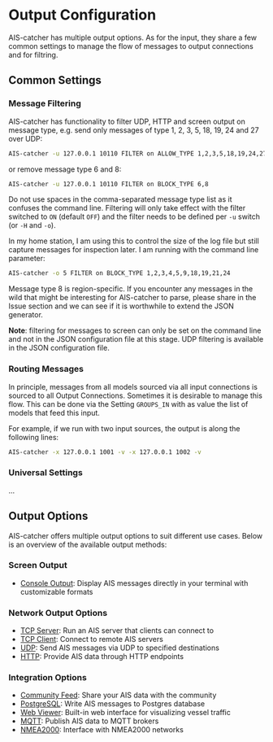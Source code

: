 # Output Configuration

AIS-catcher has multiple output options. As for the input, they share a few common settings to manage the flow of messages to output connections and for filtring.

## Common Settings

### Message Filtering

AIS-catcher has functionality to filter UDP, HTTP and screen output on message type, e.g. send only messages of type 1, 2, 3, 5, 18, 19, 24 and 27 over UDP:
```bash
AIS-catcher -u 127.0.0.1 10110 FILTER on ALLOW_TYPE 1,2,3,5,18,19,24,27
```
or remove message type 6 and 8:
```bash
AIS-catcher -u 127.0.0.1 10110 FILTER on BLOCK_TYPE 6,8
```
Do not use spaces in the comma-separated message type list as it confuses the command line. Filtering will only take effect with the filter switched to ``ON`` (default ``OFF``) and the filter needs to be defined per ``-u`` switch (or ``-H`` and ``-o``).

In my home station, I am using this to control the size of the log file but still capture messages for inspection later. I am running with the command line parameter:
```bash
AIS-catcher -o 5 FILTER on BLOCK_TYPE 1,2,3,4,5,9,18,19,21,24
```
Message type 8 is region-specific. If you encounter any messages in the wild that might be interesting for AIS-catcher to parse, please share in the Issue section and we can see if it is worthwhile to extend the JSON generator. 

**Note**: filtering for messages to screen can only be set on the command line and not in the JSON configuration file at this stage. UDP filtering is available in the JSON configuration file.

### Routing Messages

In principle, messages from all models sourced via all input connections is sourced to all Output Connections. Sometimes it is desirable to manage this flow.
This can be done via the Setting `GROUPS_IN` with as value the list of models that feed this input.

For example, if we run with two input sources, the output is along the following lines:
```bash
AIS-catcher -x 127.0.0.1 1001 -v -x 127.0.0.1 1002 -v
```
### Universal Settings

...

## Output Options

AIS-catcher offers multiple output options to suit different use cases. Below is an overview of the available output methods:

### Screen Output
- [Console Output](console.md): Display AIS messages directly in your terminal with customizable formats

### Network Output Options
- [TCP Server](TCP-server.md): Run an AIS server that clients can connect to
- [TCP Client](TCP-client.md): Connect to remote AIS servers
- [UDP](UDP.md): Send AIS messages via UDP to specified destinations
- [HTTP](HTTP.md): Provide AIS data through HTTP endpoints

### Integration Options
- [Community Feed](community-feed.md): Share your AIS data with the community
- [PostgreSQL](PSQL.md): Write AIS messages to Postgres database
- [Web Viewer](web-viewer.md): Built-in web interface for visualizing vessel traffic
- [MQTT](MQTT.md): Publish AIS data to MQTT brokers
- [NMEA2000](NMEA2000.md): Interface with NMEA2000 networks

